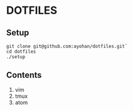 # DOTFILES

## Setup
```shell
git clone git@github.com:ayohan/dotfiles.git`
cd dotfiles
./setup
```

## Contents
1. vim
2. tmux
3. atom


